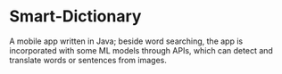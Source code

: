 # Smart-Dictionary
 A mobile app written in Java; beside word searching, the app is incorporated with some ML models through APIs, which can detect and translate words or sentences from images.
